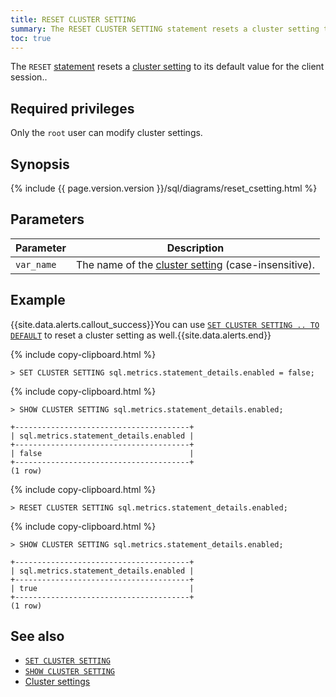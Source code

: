 ```yaml
---
title: RESET CLUSTER SETTING
summary: The RESET CLUSTER SETTING statement resets a cluster setting to its default value for the client session.
toc: true
---
```


The `RESET` [statement](sql-statements.html) resets a [cluster setting](set-cluster-setting.html) to its default value for the client session..


## Required privileges

Only the `root` user can modify cluster settings.

## Synopsis

{% include {{ page.version.version }}/sql/diagrams/reset_csetting.html %}

## Parameters

 Parameter | Description 
-----------|-------------
 `var_name` | The name of the [cluster setting](cluster-settings.html) (case-insensitive). 

## Example

{{site.data.alerts.callout_success}}You can use <a href="set-cluster-setting.html"><code>SET CLUSTER SETTING .. TO DEFAULT</code></a> to reset a cluster setting as well.{{site.data.alerts.end}}

{% include copy-clipboard.html %}
~~~ sql?nofmt
> SET CLUSTER SETTING sql.metrics.statement_details.enabled = false;
~~~

{% include copy-clipboard.html %}
~~~ sql?nofmt
> SHOW CLUSTER SETTING sql.metrics.statement_details.enabled;
~~~

~~~
+---------------------------------------+
| sql.metrics.statement_details.enabled |
+---------------------------------------+
| false                                 |
+---------------------------------------+
(1 row)
~~~

{% include copy-clipboard.html %}
~~~ sql?nofmt
> RESET CLUSTER SETTING sql.metrics.statement_details.enabled;
~~~

{% include copy-clipboard.html %}
~~~ sql?nofmt
> SHOW CLUSTER SETTING sql.metrics.statement_details.enabled;
~~~

~~~
+---------------------------------------+
| sql.metrics.statement_details.enabled |
+---------------------------------------+
| true                                  |
+---------------------------------------+
(1 row)
~~~

## See also

- [`SET CLUSTER SETTING`](set-cluster-setting.html)
- [`SHOW CLUSTER SETTING`](show-cluster-setting.html)
- [Cluster settings](cluster-settings.html)
